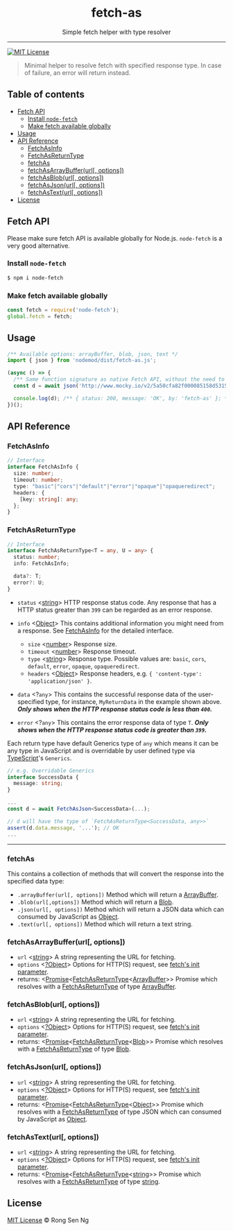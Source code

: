 <div align="center" style="text-align: center;">
  <h1 style="border-bottom: none;">fetch-as</h1>

  <p>Simple fetch helper with type resolver</p>
</div>

<hr />

[![MIT License][mit-license-badge]][mit-license-url]

> Minimal helper to resolve fetch with specified response type. In case of failure, an error will return instead.

## Table of contents <!-- omit in toc -->

- [Fetch API](#fetch-api)
  - [Install `node-fetch`](#install-node-fetch)
  - [Make fetch available globally](#make-fetch-available-globally)
- [Usage](#usage)
- [API Reference](#api-reference)
  - [FetchAsInfo](#fetchasinfo)
  - [FetchAsReturnType](#fetchasreturntype)
  - [fetchAs](#fetchas)
  - [fetchAsArrayBuffer(url[, options])](#fetchasarraybufferurl-options)
  - [fetchAsBlob(url[, options])](#fetchasbloburl-options)
  - [fetchAsJson(url[, options])](#fetchasjsonurl-options)
  - [fetchAsText(url[, options])](#fetchastexturl-options)
- [License](#license)

## Fetch API

Please make sure fetch API is available globally for Node.js. `node-fetch` is a very good alternative.

### Install `node-fetch`

```sh
$ npm i node-fetch
```

### Make fetch available globally

```js
const fetch = require('node-fetch');
global.fetch = fetch;
```

## Usage

```ts
/** Available options: arrayBuffer, blob, json, text */
import { json } from 'nodemod/dist/fetch-as.js';

(async () => {
  /** Same function signature as native Fetch API, without the need to await .json() */
  const d = await json('http://www.mocky.io/v2/5a50cfa82f000085158d5315', { method: 'GET' });

  console.log(d); /** { status: 200, message: 'OK', by: 'fetch-as' }; */
})();
```

## API Reference

### FetchAsInfo

```ts
// Interface
interface FetchAsInfo {
  size: number;
  timeout: number;
  type: "basic"|"cors"|"default"|"error"|"opaque"|"opaqueredirect";
  headers: {
    [key: string]: any;
  };
}
```

### FetchAsReturnType

```ts
// Interface
interface FetchAsReturnType<T = any, U = any> {
  status: number;
  info: FetchAsInfo;

  data?: T;
  error?: U;
}
```

- `status` <[string][string-mdn-url]> HTTP response status code. Any response that has a HTTP status greater than `399` can be regarded as an error response.
- `info` <[Object][object-mdn-url]> This contains additional information you might need from a response. See [FetchAsInfo] for the detailed interface.
  - `size` <[number][number-mdn-url]> Response size.
  - `timeout` <[number][number-mdn-url]> Response timeout.
  - `type` <[string][string-mdn-url]> Response type. Possible values are: `basic`, `cors`, `default`, `error`, `opaque`, `opaqueredirect`.
  - `headers` <[Object][object-mdn-url]> Response headers, e.g. `{ 'content-type': 'application/json' }`.

- `data` <?`any`> This contains the successful response data of the user-specified type, for instance, `MyReturnData` in the example shown above. _**Only shows when the HTTP response status code is less than `400`.**_
- `error` <?`any`> This contains the error response data of type `T`. _**Only shows when the HTTP response status code is greater than `399`.**_

Each return type have default Generics type of `any` which means it can be any type in JavaScript and is overridable by user defined type via [TypeScript]'s `Generics`.

```ts
// e.g. Overridable Generics
interface SuccessData {
  message: string;
}

...
const d = await FetchAsJson<SuccessData>(...);

// d will have the type of `FetchAsReturnType<SuccessData, any>>`
assert(d.data.message, '...'); // OK
...
```

___

### fetchAs

This contains a collection of methods that will convert the response into the specified data type:

- `.arrayBuffer(url[, options])` Method which will return a [ArrayBuffer][arraybuffer-mdn-url].
- `.blob(url[,options])` Method which will return a [Blob][blob-mdn-url].
- `.json(url[, options])` Method which will return a JSON data which can consumed by JavaScript as [Object][object-mdn-url].
- `.text(url[, options])` Method which will return a text string.

### fetchAsArrayBuffer(url[, options])

- `url` <[string][string-mdn-url]> A string representing the URL for fetching.
- `options` <[?Object][object-mdn-url]> Options for HTTP(S) request, see [fetch's init parameter].
- returns: <[Promise][promise-mdn-url]<[FetchAsReturnType]&lt;[ArrayBuffer][arraybuffer-mdn-url]&gt;> Promise which resolves with a [FetchAsReturnType] of type [ArrayBuffer][arraybuffer-mdn-url].

### fetchAsBlob(url[, options])

- `url` <[string][string-mdn-url]> A string representing the URL for fetching.
- `options` <[?Object][object-mdn-url]> Options for HTTP(S) request, see [fetch's init parameter].
- returns: <[Promise][promise-mdn-url]<[FetchAsReturnType]&lt;[Blob][blob-mdn-url]&gt;> Promise which resolves with a [FetchAsReturnType] of type [Blob][blob-mdn-url].

### fetchAsJson(url[, options])

- `url` <[string][string-mdn-url]> A string representing the URL for fetching.
- `options` <[?Object][object-mdn-url]> Options for HTTP(S) request, see [fetch's init parameter].
- returns: <[Promise][promise-mdn-url]<[FetchAsReturnType]&lt;[Object][object-mdn-url]&gt;> Promise which resolves with a [FetchAsReturnType] of type JSON which can consumed by JavaScript as [Object][object-mdn-url].

### fetchAsText(url[, options])

- `url` <[string][string-mdn-url]> A string representing the URL for fetching.
- `options` <[?Object][object-mdn-url]> Options for HTTP(S) request, see [fetch's init parameter].
- returns: <[Promise][promise-mdn-url]<[FetchAsReturnType]&lt;[string][string-mdn-url]&gt;> Promise which resolves with a [FetchAsReturnType] of type [string][string-mdn-url].

## License

[MIT License](http://motss.mit-license.org/) © Rong Sen Ng

<!-- References -->

[TypeScript]: https://github.com/Microsoft/TypeScript
[fetch's init parameter]: https://developer.mozilla.org/en-US/docs/Web/API/WindowOrWorkerGlobalScope/fetch#Parameters

[FetchAsInfo]: #fetchasinfo
[FetchAsReturnType]: #fetchasreturntype

<!-- MDN -->

[array-mdn-url]: https://developer.mozilla.org/en-US/docs/Web/JavaScript/Reference/Global_Objects/Array
[boolean-mdn-url]: https://developer.mozilla.org/en-US/docs/Web/JavaScript/Reference/Global_Objects/Boolean
[date-mdn-url]: https://developer.mozilla.org/en-US/docs/Web/JavaScript/Reference/Global_Objects/Date
[error-mdn-url]: https://developer.mozilla.org/en-US/docs/Web/JavaScript/Reference/Global_Objects/Error
[function-mdn-url]: https://developer.mozilla.org/en-US/docs/Web/JavaScript/Reference/Global_Objects/Function
[map-mdn-url]: https://developer.mozilla.org/en-US/docs/Web/JavaScript/Reference/Global_Objects/Map
[number-mdn-url]: https://developer.mozilla.org/en-US/docs/Web/JavaScript/Reference/Global_Objects/Number
[object-mdn-url]: https://developer.mozilla.org/en-US/docs/Web/JavaScript/Reference/Global_Objects/Object
[promise-mdn-url]: https://developer.mozilla.org/en-US/docs/Web/JavaScript/Reference/Global_Objects/Promise
[regexp-mdn-url]: https://developer.mozilla.org/en-US/docs/Web/JavaScript/Reference/Global_Objects/RegExp
[set-mdn-url]: https://developer.mozilla.org/en-US/docs/Web/JavaScript/Reference/Global_Objects/Set
[string-mdn-url]: https://developer.mozilla.org/en-US/docs/Web/JavaScript/Reference/Global_Objects/String
[void-mdn-url]: https://developer.mozilla.org/en-US/docs/Web/JavaScript/Reference/Operators/void

[arraybuffer-mdn-url]: https://developer.mozilla.org/en-US/docs/Web/JavaScript/Reference/Global_Objects/ArrayBuffer
[blob-mdn-url]: https://developer.mozilla.org/en-US/docs/Web/API/Blob

<!-- Badges -->

[mit-license-badge]: https://flat.badgen.net/badge/license/MIT/blue

<!-- Links -->

[mit-license-url]: https://github.com/motss/deno_mod/blob/master/LICENSE
